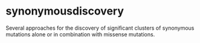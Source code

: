 # synonymousdiscovery
Several approaches for the discovery of significant clusters of synonymous mutations alone or in combination with missense mutations.

